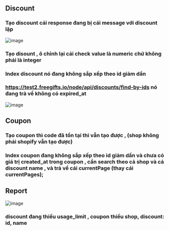 ## Discount
### Tạo discount cái response đang bị cái message với discount lặp
![image](https://github.com/user-attachments/assets/3fadd1df-c574-4958-a3fa-2154d8aea384)
### Tạo disount , ô chỉnh lại cái check value là numeric chứ không phải là integer 
### Index discount nó đang không sắp xếp theo id giảm dần
### https://test2.freegifts.io/node/api/discounts/find-by-ids nó đang trả về không có expired_at
![image](https://github.com/user-attachments/assets/15264729-1281-4016-a629-e0227dc6d193)

## Coupon
### Tạo coupon thì code đã tồn tại thì vẫn tạo được , (shop không phải shopify vẫn tạo được) 
### Index coupon đang không sắp xếp theo id giảm dần và chưa có giá trị created_at trong coupon , cần search theo cả shop và cả discount name , và trả về cái currentPage (thay cái currentPages);

## Report
![image](https://github.com/user-attachments/assets/96ef9afe-28e2-473f-8e1e-af71ca640f47)
### discount đang thiếu usage_limit , coupon thiếu shop, discount: id, name 

